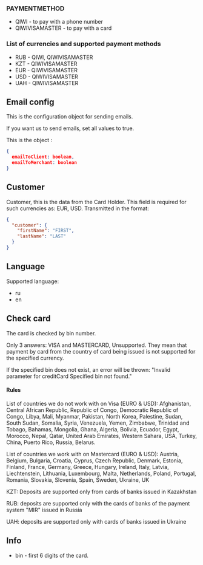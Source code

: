 ### PAYMENTMETHOD
- QIWI - to pay with a phone number 
- QIWIVISAMASTER - to pay with a card 
### List of currencies and supported payment methods
* RUB - QIWI, QIWIVISAMASTER
* KZT - QIWIVISAMASTER
* EUR - QIWIVISAMASTER
* USD - QIWIVISAMASTER
* UAH - QIWIVISAMASTER

## Email config
This is the configuration object for sending emails.

If you want us to send emails, set all values to true.

This is the object :
```json
{
  emailToClient: boolean,
  emailToMerchant: boolean
}
```

## Customer
Customer, this is the data from the Card Holder. This field is required for such currencies as: EUR, USD.
Transmitted in the format:
```json
{
  "customer": {
    "firstName": "FIRST",
    "lastName": "LAST"
  }
}
```

## Language
Supported language:
* ru
* en

## Check card
The card is checked by bin number.

Only 3 answers: VISA and MASTERCARD, Unsupported. They mean that payment by card from the country of card being issued is not supported for the specified currency.

If the specified bin does not exist, an error will be thrown: "Invalid parameter for creditCard Specified bin not found."

#### Rules

List of countries we do not work with on Visa (EURO & USD):
Afghanistan, Central African Republic, Republic of Congo, Democratic Republic of Congo, Libya, Mali, Myanmar, Pakistan, North Korea, Palestine, Sudan, South Sudan, Somalia, Syria, Venezuela, Yemen, Zimbabwe, Trinidad and Tobago, Bahamas, Mongolia, Ghana, Algeria, Bolivia, Ecuador, Egypt, Morocco, Nepal, Qatar, United Arab Emirates, Western Sahara, USA, Turkey, China, Puerto Rico, Russia, Belarus.

List of countries we work with on Mastercard (EURO & USD):
Austria, Belgium, Bulgaria, Croatia, Cyprus, Czech Republic, Denmark, Estonia, Finland, France, Germany, Greece, Hungary, Ireland, Italy, Latvia, Liechtenstein, Lithuania, Luxembourg, Malta, Netherlands, Poland, Portugal, Romania, Slovakia, Slovenia, Spain, Sweden, Ukraine, UK

KZT: Deposits are supported only from cards of banks issued in Kazakhstan

RUB: deposits are supported only with the cards of banks of the payment system "MIR" issued in Russia

UAH: deposits are supported only with cards of banks issued in Ukraine


## Info
* bin - first 6 digits of the card.
